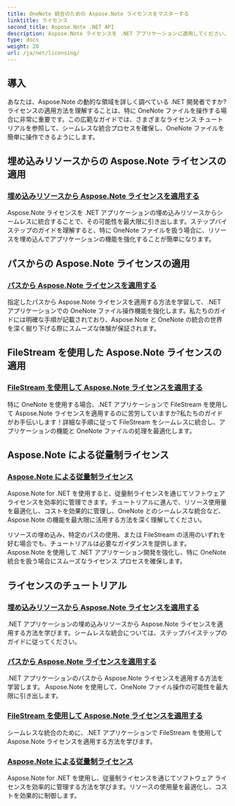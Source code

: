 ```yaml
---
title: OneNote 統合のための Aspose.Note ライセンスをマスターする
linktitle: ライセンス
second_title: Aspose.Note .NET API
description: Aspose.Note ライセンスを .NET アプリケーションに適用してください。リソースの埋め込み、パス、FileStream、効率的な従量制ライセンスの使用に関するステップバイステップのガイドをご覧ください。
type: docs
weight: 20
url: /ja/net/licensing/
---
```

## 導入

あなたは、Aspose.Note の動的な領域を詳しく調べている .NET 開発者ですか?ライセンスの適用方法を理解することは、特に OneNote ファイルを操作する場合に非常に重要です。この広範なガイドでは、さまざまなライセンス チュートリアルを参照して、シームレスな統合プロセスを確保し、OneNote ファイルを簡単に操作できるようにします。

## 埋め込みリソースからの Aspose.Note ライセンスの適用
### [埋め込みリソースから Aspose.Note ライセンスを適用する](./apply-license-embedded-resource/)

Aspose.Note ライセンスを .NET アプリケーションの埋め込みリソースからシームレスに統合することで、その可能性を最大限に引き出します。ステップバイステップのガイドを理解すると、特に OneNote ファイルを扱う場合に、リソースを埋め込んでアプリケーションの機能を強化することが簡単になります。

## パスからの Aspose.Note ライセンスの適用
### [パスから Aspose.Note ライセンスを適用する](./apply-license-from-path/)

指定したパスから Aspose.Note ライセンスを適用する方法を学習して、.NET アプリケーションでの OneNote ファイル操作機能を強化します。私たちのガイドには明確な手順が記載されており、Aspose.Note と OneNote の統合の世界を深く掘り下げる際にスムーズな体験が保証されます。

## FileStream を使用した Aspose.Note ライセンスの適用
### [FileStream を使用して Aspose.Note ライセンスを適用する](./apply-license-using-filestream/)

特に OneNote を使用する場合、.NET アプリケーションで FileStream を使用して Aspose.Note ライセンスを適用するのに苦労していますか?私たちのガイドがお手伝いします！詳細な手順に従って FileStream をシームレスに統合し、アプリケーションの機能と OneNote ファイルの処理を最適化します。

## Aspose.Note による従量制ライセンス
### [Aspose.Note による従量制ライセンス](./metered-licensing/)

Aspose.Note for .NET を使用すると、従量制ライセンスを通じてソフトウェア ライセンスを効率的に管理できます。チュートリアルに進んで、リソース使用量を最適化し、コストを効果的に管理し、OneNote とのシームレスな統合など、Aspose.Note の機能を最大限に活用する方法を深く理解してください。

リソースの埋め込み、特定のパスの使用、または FileStream の活用のいずれを好む場合でも、チュートリアルは必要なガイダンスを提供します。 Aspose.Note を使用して .NET アプリケーション開発を強化し、特に OneNote 統合を扱う場合にスムーズなライセンス プロセスを確保します。
## ライセンスのチュートリアル
### [埋め込みリソースから Aspose.Note ライセンスを適用する](./apply-license-embedded-resource/)
.NET アプリケーションの埋め込みリソースから Aspose.Note ライセンスを適用する方法を学びます。シームレスな統合については、ステップバイステップのガイドに従ってください。
### [パスから Aspose.Note ライセンスを適用する](./apply-license-from-path/)
.NET アプリケーションのパスから Aspose.Note ライセンスを適用する方法を学習します。 Aspose.Note を使用して、OneNote ファイル操作の可能性を最大限に引き出します。
### [FileStream を使用して Aspose.Note ライセンスを適用する](./apply-license-using-filestream/)
シームレスな統合のために、.NET アプリケーションで FileStream を使用して Aspose.Note ライセンスを適用する方法を学びます。
### [Aspose.Note による従量制ライセンス](./metered-licensing/)
Aspose.Note for .NET を使用し、従量制ライセンスを通じてソフトウェア ライセンスを効率的に管理する方法を学びます。リソースの使用量を最適化し、コストを効果的に制御します。